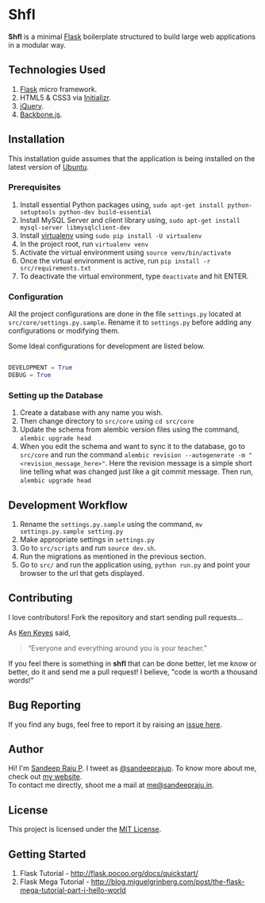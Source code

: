 Shfl
====

__Shfl__ is a minimal [Flask](http://flask.pocoo.org/) boilerplate structured to build large web applications in a modular way.


## Technologies Used

1. [Flask](http://flask.pocoo.org/) micro framework.
2. HTML5 & CSS3 via [Initializr](http://www.initializr.com/).
3. [jQuery](http://jquery.com).
4. [Backbone.js](http://backbonejs.org/).


## Installation

This installation guide assumes that the application is being installed on the latest version of [Ubuntu](http://www.ubuntu.com/ubuntu).


### Prerequisites

1. Install essential Python packages using, `sudo apt-get install python-setuptools python-dev build-essential`
2. Install MySQL Server and client library using, `sudo apt-get install mysql-server libmysqlclient-dev`
4. Install [virtualenv](https://pypi.python.org/pypi/virtualenv) using `sudo pip install -U virtualenv`
5. In the project root, run `virtualenv venv`
6. Activate the virtual environment using `source venv/bin/activate`
7. Once the virtual environment is active, run `pip install -r src/requirements.txt`
8. To deactivate the virtual environment, type `deactivate` and hit ENTER.


### Configuration

All the project configurations are done in the file `settings.py` located at `src/core/settings.py.sample`. Rename it to `settings.py` before adding any configurations or modifying them.  

Some Ideal configurations for development are listed below.


```python

DEVELOPMENT = True
DEBUG = True

```


### Setting up the Database

1. Create a database with any name you wish.
2. Then change directory to `src/core` using `cd src/core`
3. Update the schema from alembic version files using the command, `alembic upgrade head`
4. When you edit the schema and want to sync it to the database, go to `src/core` and run the command `alembic revision --autogenerate -m "<revision_message_here>"`. Here the revision message is a simple short line telling what was changed just like a git commit message. Then run, `alembic upgrade head`


## Development Workflow

1. Rename the `settings.py.sample` using the command, `mv settings.py.sample setting.py`
2. Make appropriate settings in `settings.py`
3. Go to `src/scripts` and run `source dev.sh`.
4. Run the migrations as mentioned in the previous section.
5. Go to `src/` and run the application using, `python run.py` and point your browser to the url that gets displayed.


## Contributing

I love contributors! Fork the repository and start sending pull requests...  

As [Ken Keyes](http://en.wikipedia.org/wiki/Ken_Keyes,_Jr.) said,

>“Everyone and everything around you is your teacher.”

If you feel there is something in __shfl__ that can be done better, let me know or better, do it and send me a pull request! I believe, "code is worth a thousand words!"


## Bug Reporting

If you find any bugs, feel free to report it by raising an [issue here](https://github.com/sandeepraju/shfl/issues).


## Author

Hi! I'm [Sandeep Raju P](https://github.com/sandeepraju). I tweet as [@sandeeprajup](https://twitter.com/sandeeprajup). To know more about me, check out [my website](http://sandeepraju.in).  
To contact me directly, shoot me a mail at [me@sandeepraju.in](mailto:me@sandeepraju.in).



## License

This project is licensed under the [MIT License](https://github.com/sandeepraju/shfl/blob/master/LICENSE.txt).


## Getting Started

1. Flask Tutorial - http://flask.pocoo.org/docs/quickstart/
2. Flask Mega Tutorial - http://blog.miguelgrinberg.com/post/the-flask-mega-tutorial-part-i-hello-world

